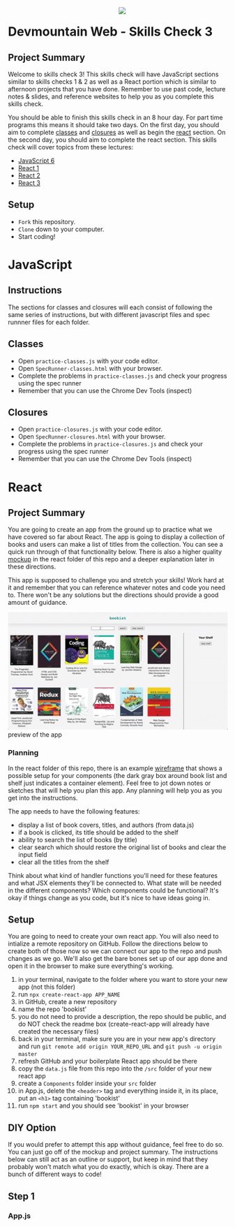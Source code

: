 <img src="https://s3.amazonaws.com/devmountain/readme-logo.png" width="250" align="right">

# Devmountain Web - Skills Check 3

## Project Summary
Welcome to skills check 3! This skills check will have JavaScript sections similar to skills checks 1 & 2 as well as a React portion which is similar to afternoon projects that you have done. Remember to use past code, lecture notes & slides, and reference websites to help you as you complete this skills check.

You should be able to finish this skills check in an 8 hour day. For part time programs this means it should take two days. On the first day, you should aim to complete [classes](##Classes) and [closures](##Closures) as well as begin the [react](#React) section. On the second day, you should aim to complete the react section. This skills check will cover topics from these lectures:

- [JavaScript 6](https://github.com/DevMountain/web-curriculum-v3/tree/master/11-javascript-6)
- [React 1](https://github.com/DevMountain/web-curriculum-v3/tree/master/12-react-1)
- [React 2](https://github.com/DevMountain/web-curriculum-v3/tree/master/13-react-2)
- [React 3](https://github.com/DevMountain/web-curriculum-v3/tree/master/14-react-3)

## Setup

- `Fork` this repository.
- `Clone` down to your computer.
- Start coding!

# JavaScript

## Instructions
The sections for classes and closures will each consist of following the same series of instructions, but with different javascript files and spec runnner files for each folder.

## Classes

- Open `practice-classes.js` with your code editor.
- Open `SpecRunner-classes.html` with your browser.
- Complete the problems in `practice-classes.js` and check your progress using the spec runner
- Remember that you can use the Chrome Dev Tools (inspect)

## Closures

- Open `practice-closures.js` with your code editor.
- Open `SpecRunner-closures.html` with your browser.
- Complete the problems in `practice-closures.js` and check your progress using the spec runner
- Remember that you can use the Chrome Dev Tools (inspect)



# React
## Project Summary

You are going to create an app from the ground up to practice what we have covered so far about React. The app is going to display a collection of books and users can make a list of titles from the collection. You can see a quick run through of that functionality below. There is also a higher quality [mockup](react/bookist-mockup.png) in the react folder of this repo and a deeper explanation later in these directions.

This app is supposed to challenge you and stretch your skills! Work hard at it and remember that you can reference whatever notes and code you need to. There won't be any solutions but the directions should provide a good amount of guidance.

<img src="react/bookist.gif" width="600" id='gif'>
<label for='gif'>preview of the app</label>

### Planning
In the react folder of this repo, there is an example [wireframe](react/bookist-wireframe.png) that shows a possible setup for your components (the dark gray box around book list and shelf just indicates a container element). Feel free to jot down notes or sketches that will help you plan this app. Any planning will help you as you get into the instructions.

The app needs to have the following features:

- display a list of book covers, titles, and authors (from data.js)
- if a book is clicked, its title should be added to the shelf
- ability to search the list of books (by title)  
- clear search which should restore the original list of books and clear the input field
- clear all the titles from the shelf

Think about what kind of handler functions you'll need for these features and what JSX elements they'll be connected to. What state will be needed in the different components? Which components could be functional? It's okay if things change as you code, but it's nice to have ideas going in.

## Setup 

You are going to need to create your own react app. You will also need to intialize a remote repository on GitHub. Follow the directions below to create both of those now so we can connect our app to the repo and push changes as we go. We'll also get the bare bones set up of our app done and open it in the browser to make sure everything's working.

1. in your terminal, navigate to the folder where you want to store your new app (not this folder)
2. run ```npx create-react-app APP_NAME```
3. in GitHub, create a new repository
4. name the repo 'bookist'
5. you do not need to provide a description, the repo should be public, and do NOT check the readme box (create-react-app will already have created the necessary files)
6. back in your terminal, make sure you are in your new app's directory and run ```git remote add origin YOUR_REPO_URL``` and ```git push -u origin master```
7. refresh GitHub and your boilerplate React app should be there
8. copy the `data.js` file from this repo into the `/src` folder of your new react app 
9. create a `Components` folder inside your `src` folder
10. in App.js, delete the `<header>` tag and everything inside it, in its place, put an `<h1>` tag containing 'bookist'
11. run `npm start` and you should see 'bookist' in your browser

## DIY Option

If you would prefer to attempt this app without guidance, feel free to do so. You can just go off of the mockup and project summary. The instructions below can still act as an outline or support, but keep in mind that they probably won't match what you do exactly, which is okay. There are a bunch of different ways to code! 

## Step 1

### App.js